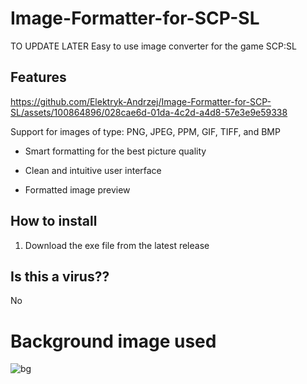 # Image-Formatter-for-SCP-SL
TO UPDATE LATER
Easy to use image converter for the game SCP:SL

## Features
https://github.com/Elektryk-Andrzej/Image-Formatter-for-SCP-SL/assets/100864896/028cae6d-01da-4c2d-a4d8-57e3e9e59338

Support for images of type:
PNG, JPEG, PPM, GIF, TIFF, and BMP

- Smart formatting for the best picture quality
  
- Clean and intuitive user interface

- Formatted image preview

## How to install
1. Download the exe file from the latest release

## Is this a virus??
No


# Background image used
![bg](https://github.com/Elektryk-Andrzej/Image-Formatter-for-SCP-SL/assets/100864896/5ddb16e6-9ffe-4744-8068-551057ad267d)

